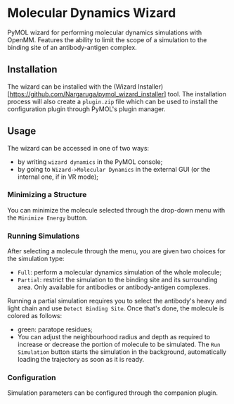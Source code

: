 # Molecular Dynamics Wizard
PyMOL wizard for performing molecular dynamics simulations with OpenMM. Features the ability to limit the scope of a simulation to the binding site of an antibody-antigen complex.

## Installation
The wizard can be installed with the (Wizard Installer)[https://github.com/Nargaruga/pymol_wizard_installer] tool.
The installation process will also create a `plugin.zip` file which can be used to install the configuration plugin through PyMOL's plugin manager.

## Usage
The wizard can be accessed in one of two ways:
- by writing `wizard dynamics` in the PyMOL console;
- by going to `Wizard->Molecular Dynamics` in the external GUI (or the internal one, if in VR mode);

### Minimizing a Structure
You can minimize the molecule selected through the drop-down menu with the `Minimize Energy` button.

### Running Simulations
After selecting a molecule through the menu, you are given two choices for the simulation type:
- `Full`: perform a molecular dynamics simulation of the whole molecule;
- `Partial`: restrict the simulation to the binding site and its surrounding area. Only available for antibodies or antibody-antigen complexes.

Running a partial simulation requires you to select the antibody's heavy and light chain and use `Detect Binding Site`. Once that's done, the molecule is colored as follows:
- green: paratope residues;
-  You can adjust the neighbourhood radius and depth as required to increase or decrease the portion of molecule to be simulated. The `Run Simulation` button starts the simulation in the background, automatically loading the trajectory as soon as it is ready.

### Configuration
Simulation parameters can be configured through the companion plugin.

